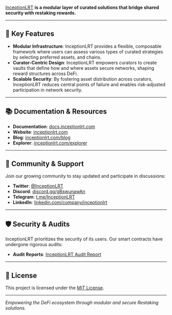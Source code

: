 [InceptionLRT](https://inceptionlrt.com/) **is a modular layer of curated solutions that bridge shared security with restaking rewards.**

---

## 🔧 Key Features

- **Modular Infrastructure**: InceptionLRT provides a flexible, composable framework where users can assess various types of curated strategies by selecting preferred assets, and chains.
- **Curator-Centric Design**: InceptionLRT empowers curators to create vaults that define how and where assets secure networks, shaping reward structures across DeFi.
- **Scalable Security**: By fostering asset distribution across curators, InceptionLRT reduces central points of failure and enables risk-adjusted participation in network security.

---

## 📚 Documentation & Resources

- **Documentation**: [docs.inceptionlrt.com](https://docs.inceptionlrt.com/)
- **Website**: [inceptionlrt.com](https://inceptionlrt.com/)
- **Blog**: [inceptionlrt.com/blog](https://inceptionlrt.com/blog)
- **Explorer**: [inceptionlrt.com/explorer](https://inceptionlrt.com/explorer)

---

## 🤝 Community & Support

Join our growing community to stay updated and participate in discussions:

- **Twitter**: [@InceptionLRT](https://x.com/InceptionLRT)
- **Discord**: [discord.gg/gBswunawAn](https://discord.gg/gBswunawAn)
- **Telegram**: [t.me/InceptionLRT](https://t.me/InceptionLRT)
- **LinkedIn**: [linkedin.com/company/inceptionlrt](https://www.linkedin.com/company/inceptionlrt)

---

## 🛡️ Security & Audits

InceptionLRT prioritizes the security of its users. Our smart contracts have undergone rigorous audits:

- **Audit Reports**: [InceptionLRT Audit Report](https://docs.inceptionlrt.com/security/audit-reports)

---

## 📄 License

This project is licensed under the [MIT License](https://chatgpt.com/c/LICENSE).

---

_Empowering the DeFi ecosystem through modular and secure Restaking solutions._
